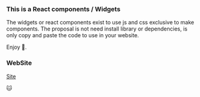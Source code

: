 ### This is a React components / Widgets 

The widgets or react components exist to use js and css exclusive to make components. 
The proposal is not need install library or dependencies, is only copy and paste the code to use in your website.

Enjoy 🤝.

### WebSite
[Site](https://react-components-iota.vercel.app)

🐱